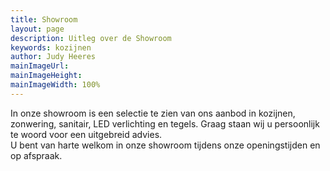 ```yaml
---
title: Showroom
layout: page
description: Uitleg over de Showroom
keywords: kozijnen
author: Judy Heeres
mainImageUrl: 
mainImageHeight: 
mainImageWidth: 100%
---
```


In onze showroom is een selectie te zien van ons aanbod in kozijnen, zonwering, sanitair, LED verlichting en tegels. Graag staan wij u persoonlijk te woord voor een uitgebreid advies.  
U bent van harte welkom in onze showroom tijdens onze openingstijden en op afspraak.
